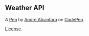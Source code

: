 Weather API
-----------


A [Pen](https://codepen.io/andrealcantara/pen/eevzPg) by [Andre Alcantara](https://codepen.io/andrealcantara) on [CodePen](https://codepen.io).

[License](https://codepen.io/andrealcantara/pen/eevzPg/license).